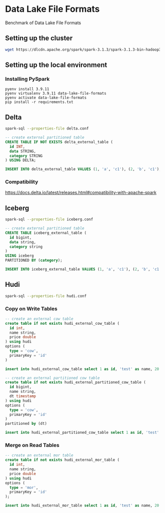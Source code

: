 
# Data Lake File Formats

Benchmark of Data Lake File Formats

## Setting up the cluster

```bash
wget https://dlcdn.apache.org/spark/spark-3.1.3/spark-3.1.3-bin-hadoop3.2.tgz
```


## Setting up the local environment

### Installing PySpark

```
pyenv install 3.9.11
pyenv virtualenv 3.9.11 data-lake-file-formats
pyenv activate data-lake-file-formats
pip install -r requirements.txt
```

## Delta

```bash
spark-sql --properties-file delta.conf
```

```sql
-- create external partitioned table
CREATE TABLE IF NOT EXISTS delta_external_table (
  id INT,
  data STRING,
  category STRING
) USING DELTA;

INSERT INTO delta_external_table VALUES (1, 'a', 'c1'), (2, 'b', 'c1'), (3, 'c', 'c2');
```

### Compatibility

https://docs.delta.io/latest/releases.html#compatibility-with-apache-spark


## Iceberg

```bash
spark-sql --properties-file iceberg.conf
```

```sql
-- create external partitioned table
CREATE TABLE iceberg_external_table (
  id bigint,
  data string,
  category string
)
USING iceberg
PARTITIONED BY (category);

INSERT INTO iceberg_external_table VALUES (1, 'a', 'c1'), (2, 'b', 'c1'), (3, 'c', 'c2');
```


## Hudi

```bash
spark-sql --properties-file hudi.conf
```

### Copy on Write Tables


```sql
-- create an external cow table
create table if not exists hudi_external_cow_table (
  id int, 
  name string, 
  price double
) using hudi
options (
  type = 'cow',
  primaryKey = 'id'
)

insert into hudi_external_cow_table select 1 as id, 'test' as name, 20.0 as price;

-- create an external partitioned cow table
create table if not exists hudi_external_partitioned_cow_table (
  id bigint,
  name string,
  dt timestamp
) using hudi
options (
  type = 'cow',
  primaryKey = 'id'
) 
partitioned by (dt)

insert into hudi_external_partitioned_cow_table select 1 as id, 'test' as name, 1000 as ts;
```

### Merge on Read Tables 

```sql
-- create an external mor table
create table if not exists hudi_external_mor_table (
  id int, 
  name string, 
  price double
) using hudi
options (
  type = 'mor',
  primaryKey = 'id'
);

insert into hudi_external_mor_table select 1 as id, 'test' as name, 20.0 as price;
```
